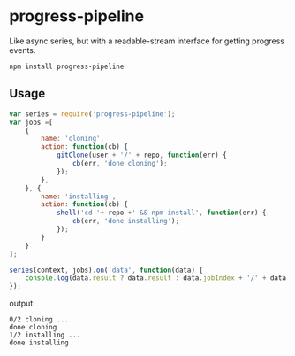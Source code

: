 progress-pipeline
===
Like async.series, but with a readable-stream interface for getting progress events.

```
npm install progress-pipeline
```

Usage
---
``` javascript
var series = require('progress-pipeline');
var jobs =[
    {
        name: 'cloning',
        action: function(cb) {
            gitClone(user + '/' + repo, function(err) {
                cb(err, 'done cloning');
            });
        },
    }, {
        name: 'installing',
        action: function(cb) {
            shell('cd '+ repo +' && npm install', function(err) {
                cb(err, 'done installing');
            });
        }
    }
];

series(context, jobs).on('data', function(data) {
    console.log(data.result ? data.result : data.jobIndex + '/' + data.totalJobs + data.job.name + ' ...');
});
```

output:
```
0/2 cloning ...
done cloning
1/2 installing ...
done installing
```
